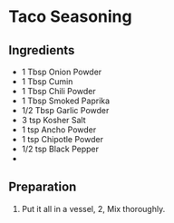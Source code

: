 # Taco Seasoning #

## Ingredients ##

* 1 Tbsp Onion Powder
* 1 Tbsp Cumin
* 1 Tbsp Chili Powder
* 1 Tbsp Smoked Paprika
* 1/2 Tbsp Garlic Powder
* 3 tsp Kosher Salt
* 1 tsp Ancho Powder
* 1 tsp Chipotle Powder
* 1/2 tsp Black Pepper
* 

## Preparation ##

1. Put it all in a vessel,
2, Mix thoroughly.
